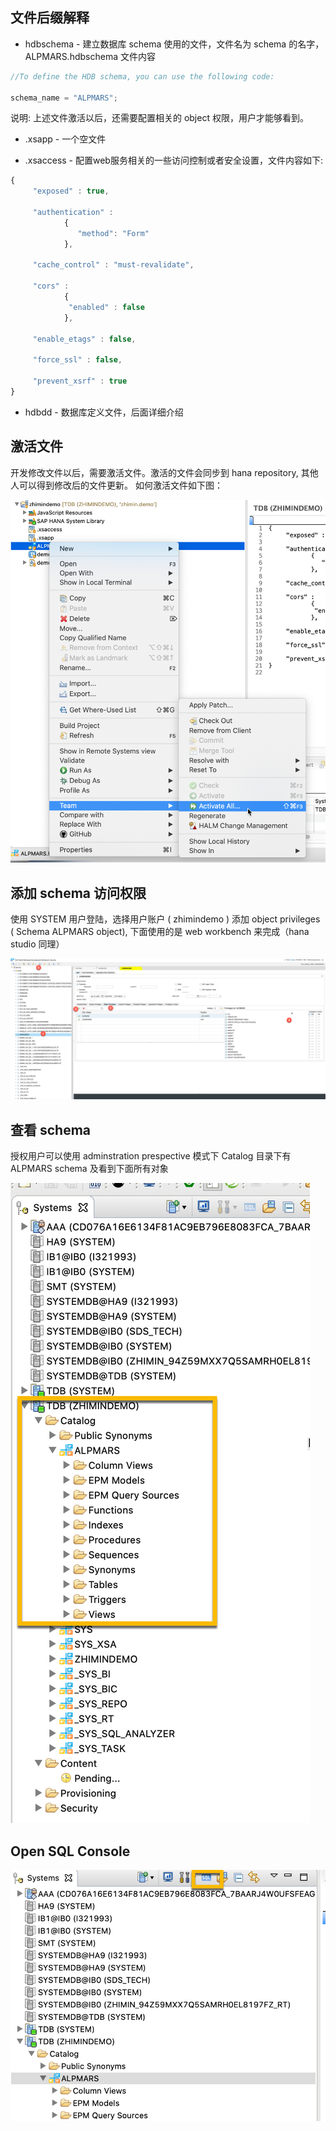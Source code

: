 ## 文件后缀解释
* hdbschema - 建立数据库 schema 使用的文件，文件名为 schema 的名字，ALPMARS.hdbschema 文件内容
``` js
//To define the HDB schema, you can use the following code: 

schema_name = "ALPMARS";

```

说明: 上述文件激活以后，还需要配置相关的 object 权限，用户才能够看到。

* .xsapp - 一个空文件

* .xsaccess - 配置web服务相关的一些访问控制或者安全设置，文件内容如下:
``` js
{
     "exposed" : true,  
                  
     "authentication" :                                            
            {
               "method": "Form"   
            },
  
     "cache_control" : "must-revalidate", 

     "cors" :                      
            {
             "enabled" : false
            }, 
                     
     "enable_etags" : false,

     "force_ssl" : false,
     
     "prevent_xsrf" : true
}

```
* hdbdd - 数据库定义文件，后面详细介绍

## 激活文件
开发修改文件以后，需要激活文件。激活的文件会同步到 hana repository, 其他人可以得到修改后的文件更新。
如何激活文件如下图：

![activate-file](./images/activate-files.png)

## 添加 schema 访问权限
使用 SYSTEM 用户登陆，选择用户账户 ( zhimindemo ) 添加 object privileges ( Schema ALPMARS object), 下面使用的是 web workbench 来完成（hana studio 同理）

![add object privileges by system user](./images/add-object-privilege.png)

## 查看 schema 
授权用户可以使用 adminstration prespective 模式下 Catalog 目录下有 ALPMARS schema 及看到下面所有对象

![schema view](./images/schema-view.png)

## Open SQL Console
![open SQL console](./images/open-sql-console.png)
